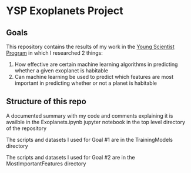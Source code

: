# YSP Exoplanets Project


## Goals
This repository contains the results of my work in the [Young Scientist Program](https://www.bmsis.org/ysp/) in which I researched 2 things:
1. How effective are certain machine learning algorithms in predicting whether a given exoplanet is habitable 
2. Can machine learning be used to predict which features are most important in predicting whether or not a planet is habitable

## Structure of this repo
A documented summary with my code and comments explaining it is availble in the Exoplanets.ipynb jupyter notebook in the top level directory of the repository

The scripts and datasets I used for Goal #1 are in the TrainingModels directory

The scripts and datasets I used for Goal #2 are in the MostImportantFeatures directory 
